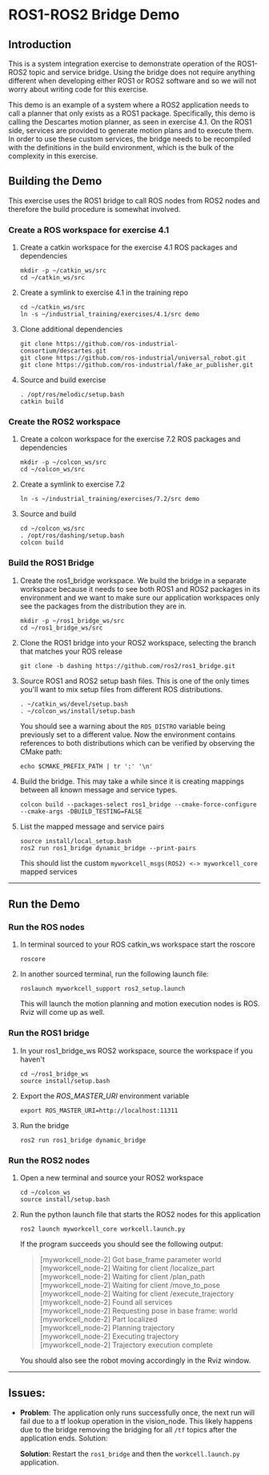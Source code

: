 # ROS1-ROS2 Bridge Demo

## Introduction

This is a system integration exercise to demonstrate operation of the ROS1-ROS2 topic and service
bridge. Using the bridge does not require anything different when developing either ROS1 or ROS2
software and so we will not worry about writing code for this exercise.

This demo is an example of a system where a ROS2 application needs to call a planner that only
exists as a ROS1 package. Specifically, this demo is calling the Descartes motion planner,
as seen in exercise 4.1. On the ROS1 side, services are provided to generate motion plans and to
execute them. In order to use these custom services, the bridge needs to be recompiled with the
definitions in the build environment, which is the bulk of the complexity in this exercise.

## Building the Demo

This exercise uses the ROS1 bridge to call ROS nodes from ROS2 nodes and therefore the build
procedure is somewhat involved.

### Create a ROS workspace for exercise 4.1

1.  Create a catkin workspace for the exercise 4.1 ROS packages and dependencies
    ```
    mkdir -p ~/catkin_ws/src
    cd ~/catkin_ws/src
    ```

1.  Create a symlink to exercise 4.1 in the training repo
    ```
    cd ~/catkin_ws/src
    ln -s ~/industrial_training/exercises/4.1/src demo
    ```

1.  Clone additional dependencies
    ```
    git clone https://github.com/ros-industrial-consortium/descartes.git
    git clone https://github.com/ros-industrial/universal_robot.git
    git clone https://github.com/ros-industrial/fake_ar_publisher.git
    ```

1.  Source and build exercise
    ```
    . /opt/ros/melodic/setup.bash
    catkin build
    ```

### Create the ROS2 workspace

1.  Create a colcon workspace for the exercise 7.2 ROS packages and dependencies
    ```
    mkdir -p ~/colcon_ws/src
    cd ~/colcon_ws/src
    ```

1.  Create a symlink to exercise 7.2
    ```
    ln -s ~/industrial_training/exercises/7.2/src demo
    ```

1.  Source and build
    ```
    cd ~/colcon_ws/src
    . /opt/ros/dashing/setup.bash
    colcon build
    ```

### Build the ROS1 Bridge 

1.  Create the ros1_bridge workspace. We build the bridge in a separate workspace because it needs
    to see both ROS1 and ROS2 packages in its environment and we want to make sure our application
    workspaces only see the packages from the distribution they are in.
    ```
    mkdir -p ~/ros1_bridge_ws/src
    cd ~/ros1_bridge_ws/src
    ```

1.  Clone the ROS1 bridge into your ROS2 workspace, selecting the branch that matches your ROS
    release
    ```
    git clone -b dashing https://github.com/ros2/ros1_bridge.git
    ```

1.  Source ROS1 and ROS2 setup bash files. This is one of the only times you'll want to mix setup
    files from different ROS distributions.
    ```
    . ~/catkin_ws/devel/setup.bash
    . ~/colcon_ws/install/setup.bash
    ```

    You should see a warning about the `ROS_DISTRO` variable being previously set to a different
    value.  Now the environment contains references to both distributions which can be verified by
    observing the CMake path:
    ```
    echo $CMAKE_PREFIX_PATH | tr ':' '\n'
    ```

1.  Build the bridge. This may take a while since it is creating mappings between all known message
    and service types.
    ```
    colcon build --packages-select ros1_bridge --cmake-force-configure --cmake-args -DBUILD_TESTING=FALSE
    ```

1.  List the mapped message and service pairs
    ```
    source install/local_setup.bash
    ros2 run ros1_bridge dynamic_bridge --print-pairs
    ```
    This should list the custom `myworkcell_msgs(ROS2) <-> myworkcell_core` mapped services

---
## Run the Demo

### Run the ROS nodes

1.  In terminal sourced to your ROS catkin_ws workspace start the roscore
    ```
    roscore
    ```

2.  In another sourced terminal, run the following launch file:
    ```
    roslaunch myworkcell_support ros2_setup.launch
    ```

    This will launch the motion planning and motion execution nodes is ROS.  Rviz will come up as well.

### Run the ROS1 bridge

1.  In your ros1_bridge_ws ROS2 workspace, source the workspace if you haven't
    ```
    cd ~/ros1_bridge_ws
    source install/setup.bash
    ```

1.  Export the _ROS_MASTER_URI_ environment variable
    ```
    export ROS_MASTER_URI=http://localhost:11311
    ```

1.  Run the bridge
    ```
    ros2 run ros1_bridge dynamic_bridge
    ```

### Run the ROS2 nodes

1.  Open a new terminal and source your ROS2 workspace
    ```
    cd ~/colcon_ws
    source install/setup.bash
    ```

1.  Run the python launch file that starts the ROS2 nodes for this application
    ```
    ros2 launch myworkcell_core workcell.launch.py
    ```
    If the program succeeds you should see the following output:

    > [myworkcell_node-2] Got base_frame parameter world  
    > [myworkcell_node-2] Waiting for client /localize_part  
    > [myworkcell_node-2] Waiting for client /plan_path  
    > [myworkcell_node-2] Waiting for client /move_to_pose  
    > [myworkcell_node-2] Waiting for client /execute_trajectory  
    > [myworkcell_node-2] Found all services  
    > [myworkcell_node-2] Requesting pose in base frame: world  
    > [myworkcell_node-2] Part localized  
    > [myworkcell_node-2] Planning trajectory  
    > [myworkcell_node-2] Executing trajectory  
    > [myworkcell_node-2] Trajectory execution complete  

    You should also see the robot moving accordingly in the Rviz window.

---
## Issues:
  - **Problem**: The application only runs successfully once, the next run will fail due to a tf
    lookup operation in the vision_node.  This likely happens due to the bridge removing the
    bridging for all `/tf` topics after the application ends.  Solution:

    **Solution**: Restart the `ros1_bridge` and then the `workcell.launch.py` application.
